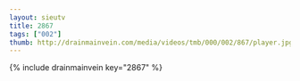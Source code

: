 ```yaml
--- 
layout: sieutv
title: 2867
tags: ["002"]
thumb: http://drainmainvein.com/media/videos/tmb/000/002/867/player.jpg
---
```

{% include drainmainvein key="2867" %} 
